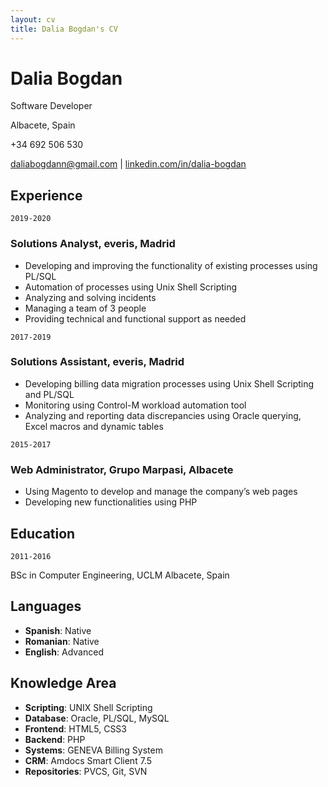 ```yaml
---
layout: cv
title: Dalia Bogdan's CV
---
```

# Dalia Bogdan
Software Developer

Albacete, Spain

+34 692 506 530

<div id="webaddress">
<a href="daliabogdann@gmail.com">daliabogdann@gmail.com</a> | <a href="linkedin.com/in/dalia-bogdan">linkedin.com/in/dalia-bogdan</a>
</div>

## Experience

`2019-2020`
### Solutions Analyst, everis, Madrid

- Developing and improving the functionality of existing processes using PL/SQL
- Automation of processes using Unix Shell Scripting
- Analyzing and solving incidents 
- Managing a team of 3 people
- Providing technical and functional support as needed

`2017-2019`
### Solutions Assistant, everis, Madrid

- Developing billing data migration processes using Unix Shell Scripting and PL/SQL 
- Monitoring using Control-M workload automation tool 
- Analyzing and reporting data discrepancies using Oracle querying, Excel macros and dynamic tables

`2015-2017`
### Web Administrator, Grupo Marpasi, Albacete

 - Using Magento to develop and manage the company’s web pages
 - Developing new functionalities using PHP



## Education
`2011-2016`

BSc in Computer Engineering, UCLM Albacete, Spain

## Languages

- __Spanish__: Native
- __Romanian__: Native
- __English__: Advanced



## Knowledge Area

- __Scripting__: UNIX Shell Scripting
- __Database__: Oracle, PL/SQL, MySQL
- __Frontend__: HTML5, CSS3
- __Backend__: PHP
- __Systems__: GENEVA Billing System
- __CRM__: Amdocs Smart Client 7.5
- __Repositories__: PVCS, Git, SVN



<!-- ### Footer

Last updated: Oct 2020 -->


